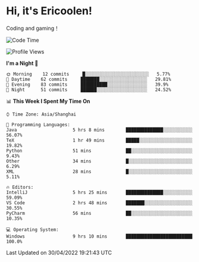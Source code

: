 # Hi, it's Ericoolen!
Coding and gaming！

<!--START_SECTION:waka-->
![Code Time](http://img.shields.io/badge/Code%20Time-221%20hrs%2020%20mins-blue)

![Profile Views](http://img.shields.io/badge/Profile%20Views-2-blue)

**I'm a Night 🦉** 

```text
🌞 Morning    12 commits     █░░░░░░░░░░░░░░░░░░░░░░░░   5.77% 
🌆 Daytime    62 commits     ███████░░░░░░░░░░░░░░░░░░   29.81% 
🌃 Evening    83 commits     ██████████░░░░░░░░░░░░░░░   39.9% 
🌙 Night      51 commits     ██████░░░░░░░░░░░░░░░░░░░   24.52%

```


📊 **This Week I Spent My Time On** 

```text
⌚︎ Time Zone: Asia/Shanghai

💬 Programming Languages: 
Java                     5 hrs 8 mins        ██████████████░░░░░░░░░░░   56.07% 
TeX                      1 hr 49 mins        █████░░░░░░░░░░░░░░░░░░░░   19.82% 
Python                   51 mins             ██░░░░░░░░░░░░░░░░░░░░░░░   9.43% 
Other                    34 mins             █░░░░░░░░░░░░░░░░░░░░░░░░   6.29% 
XML                      28 mins             █░░░░░░░░░░░░░░░░░░░░░░░░   5.11%

🔥 Editors: 
IntelliJ                 5 hrs 25 mins       ██████████████░░░░░░░░░░░   59.09% 
VS Code                  2 hrs 48 mins       ███████░░░░░░░░░░░░░░░░░░   30.55% 
PyCharm                  56 mins             ██░░░░░░░░░░░░░░░░░░░░░░░   10.35%

💻 Operating System: 
Windows                  9 hrs 10 mins       █████████████████████████   100.0%

```


 Last Updated on 30/04/2022 19:21:43 UTC
<!--END_SECTION:waka-->

